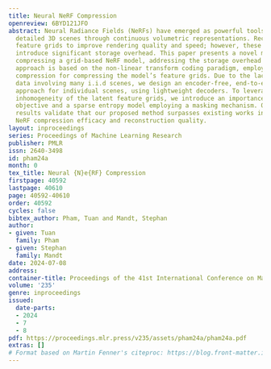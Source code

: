```yaml
---
title: Neural NeRF Compression
openreview: 6BYD121JFO
abstract: Neural Radiance Fields (NeRFs) have emerged as powerful tools for capturing
  detailed 3D scenes through continuous volumetric representations. Recent NeRFs utilize
  feature grids to improve rendering quality and speed; however, these representations
  introduce significant storage overhead. This paper presents a novel method for efficiently
  compressing a grid-based NeRF model, addressing the storage overhead concern. Our
  approach is based on the non-linear transform coding paradigm, employing neural
  compression for compressing the model’s feature grids. Due to the lack of training
  data involving many i.i.d scenes, we design an encoder-free, end-to-end optimized
  approach for individual scenes, using lightweight decoders. To leverage the spatial
  inhomogeneity of the latent feature grids, we introduce an importance-weighted rate-distortion
  objective and a sparse entropy model employing a masking mechanism. Our experimental
  results validate that our proposed method surpasses existing works in terms of grid-based
  NeRF compression efficacy and reconstruction quality.
layout: inproceedings
series: Proceedings of Machine Learning Research
publisher: PMLR
issn: 2640-3498
id: pham24a
month: 0
tex_title: Neural {N}e{RF} Compression
firstpage: 40592
lastpage: 40610
page: 40592-40610
order: 40592
cycles: false
bibtex_author: Pham, Tuan and Mandt, Stephan
author:
- given: Tuan
  family: Pham
- given: Stephan
  family: Mandt
date: 2024-07-08
address:
container-title: Proceedings of the 41st International Conference on Machine Learning
volume: '235'
genre: inproceedings
issued:
  date-parts:
  - 2024
  - 7
  - 8
pdf: https://proceedings.mlr.press/v235/assets/pham24a/pham24a.pdf
extras: []
# Format based on Martin Fenner's citeproc: https://blog.front-matter.io/posts/citeproc-yaml-for-bibliographies/
---
```

